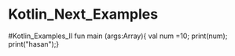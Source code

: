 # Kotlin_Next_Examples
#Kotlin_Examples_II
fun main (args:Array<String>){
    val num =10;
print(num);
print("hasan");}
  
